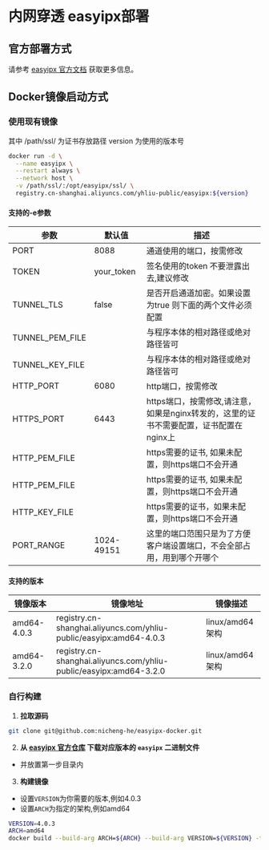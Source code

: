 # 内网穿透 easyipx部署

## 官方部署方式

请参考 [easyipx 官方文档](https://www.yuque.com/xinu/notes/mzagfszkmy1gecaf?singleDoc) 获取更多信息。

## Docker镜像启动方式

### 使用现有镜像

其中 /path/ssl/ 为证书存放路径 version 为使用的版本号

```bash
docker run -d \
  --name easyipx \
  --restart always \
  --network host \
  -v /path/ssl/:/opt/easyipx/ssl/ \
  registry.cn-shanghai.aliyuncs.com/yhliu-public/easyipx:${version}
```

#### 支持的-e参数

 参数              | 默认值        | 描述                                                  
-----------------|------------|-----------------------------------------------------
 PORT            | 8088       | 通道使用的端口，按需修改                                        
 TOKEN           | your_token | 签名使用的token 不要泄露出去,建议修改                              
 TUNNEL_TLS      | false      | 是否开启通道加密。如果设置为true 则下面的两个文件必须配置                     
 TUNNEL_PEM_FILE |            | 与程序本体的相对路径或绝对路径皆可                                   
 TUNNEL_KEY_FILE |            | 与程序本体的相对路径或绝对路径皆可                                   
 HTTP_PORT       | 6080       | http端口，按需修改                                         
 HTTPS_PORT      | 6443       | https端口，按需修改,请注意，如果是nginx转发的，这里的证书不需要配置，证书配置在nginx上 
 HTTP_PEM_FILE   |            | https需要的证书, 如果未配置，则https端口不会开通                      
 HTTP_PEM_FILE   |            | https需要的证书, 如果未配置，则https端口不会开通                      
 HTTP_KEY_FILE   |            | https需要的证书，如果未配置，则https端口不会开通                       
 PORT_RANGE      | 1024-49151 | 这里的端口范围只是为了方便客户端设置端口，不会全部占用，用到哪个开哪个                 

#### 支持的版本

 镜像版本        | 镜像地址                                                               | 镜像描述          
-------------|--------------------------------------------------------------------|---------------
 amd64-4.0.3 | registry.cn-shanghai.aliyuncs.com/yhliu-public/easyipx:amd64-4.0.3 | linux/amd64架构 
 amd64-3.2.0 | registry.cn-shanghai.aliyuncs.com/yhliu-public/easyipx:amd64-3.2.0 | linux/amd64架构 

### 自行构建

1. **拉取源码**

```bash
git clone git@github.com:nicheng-he/easyipx-docker.git
```

2. **从 [easyipx 官方仓库](https://github.com/imxiny/easyipx/) 下载对应版本的 `easyipx` 二进制文件**

- 并放置第一步目录内

3. **构建镜像**

- 设置`VERSION`为你需要的版本,例如4.0.3
- 设置`ARCH`为指定的架构,例如amd64

```bash
VERSION=4.0.3
ARCH=amd64
docker build --build-arg ARCH=${ARCH} --build-arg VERSION=${VERSION} -t easyipx:${ARCH}-${VERSION} .
```
